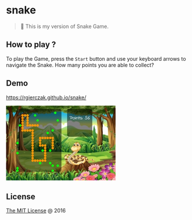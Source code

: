# snake

> :snake: This is my version of Snake Game.

## How to play ?

To play the Game, press the `Start` button and use your keyboard arrows to navigate the Snake.
How many points you are able to collect?

## Demo

https://rgierczak.github.io/snake/

[![](./assets/screenshot.jpg)](https://rgierczak.github.io/snake/)

## License

[The MIT License](https://github.com/rgierczak/snake/blob/master/LICENSE) @ 2016
